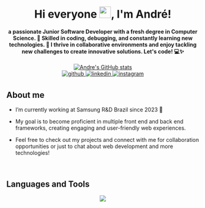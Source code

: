 <h1 align="center">Hi everyone <img src="https://media.giphy.com/media/hvRJCLFzcasrR4ia7z/giphy.gif" width="30px"/>, I'm André!</h1>

<h4 align="center">a passionate Junior Software Developer with a fresh degree in Computer Science. 🚀 Skilled in coding, debugging, and constantly learning new technologies. 🌱 I thrive in collaborative environments and enjoy tackling new challenges to create innovative solutions. Let's code! 💻✨</h4>

<div align="center">
  <a href="https://github.com/andrelssn">
    <img src="https://github-readme-stats.vercel.app/api?username=andrelssn&theme=tokyonight&count_private=true&show_icons=true" alt="Andre's GitHub stats"/>
  </a>
</div>

<div align="center">
  <a href="https://github.com/andrelssn" target="_blank">
    <img src=https://img.shields.io/badge/github-%2324292e.svg?&style=for-the-badge&logo=github&logoColor=white alt=github style="margin-bottom: 5px;" />
  </a>
  <a href="https://www.linkedin.com/in/andresantosdev/" target="_blank">
    <img src=https://img.shields.io/badge/linkedin-%231E77B5.svg?&style=for-the-badge&logo=linkedin&logoColor=white alt=linkedin style="margin-bottom: 5px;" />
  </a>
  <a href="https://www.instagram.com/andrelssn/" target="_blank">
    <img src=https://img.shields.io/badge/instagram-%23000000.svg?&style=for-the-badge&logo=instagram&logoColor=white alt=instagram style="margin-bottom: 5px;" />
  </a>  
</div>  


## About me


- I’m currently working at Samsung R&D Brazil since 2023 🚀
  
- My goal is to become proficient in multiple front end and back end frameworks, creating engaging and user-friendly web experiences.

- Feel free to check out my projects and connect with me for collaboration opportunities or just to chat about web development and more technologies!


<br>

## Languages and Tools  
  <p align="center">
    <img src="https://skillicons.dev/icons?i=html,css,js,ts,react,bitbucket,nextjs,nodejs,bootstrap,c,cpp,git,mysql,mongodb,laravel,php" />
  </p>
<br/> 
